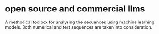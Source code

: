 # open source and commercial llms

A methodical toolbox for analysing the sequences using machine learning models. 
Both numerical and text sequences are taken into consideration. 
